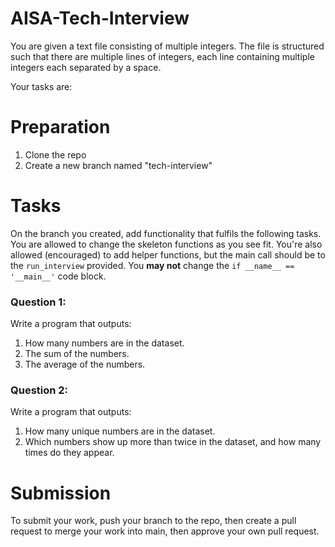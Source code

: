 # AISA-Tech-Interview

You are given a text file consisting of multiple integers. The file is structured such that there are multiple lines of integers, each line containing multiple integers each separated by a space. 

Your tasks are:

# Preparation
1. Clone the repo
2. Create a new branch named "tech-interview"

# Tasks
On the branch you created, add functionality that fulfils the following tasks. You are allowed to change the skeleton functions as you see fit. You're also allowed (encouraged) to add helper functions, but the main call should be to the ```run_interview``` provided. You **may not** change the ```if __name__ == '__main__'``` code block. 

### Question 1:

Write a program that outputs:

1. How many numbers are in the dataset.
2. The sum of the numbers. 
3. The average of the numbers. 

### Question 2: 

Write a program that outputs:

1. How many unique numbers are in the dataset. 
2. Which numbers show up more than twice in the dataset, and how many times do they appear.

# Submission
To submit your work, push your branch to the repo, then create a pull request to merge your work into main, then approve your own pull request. 